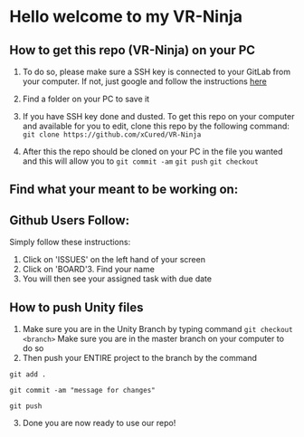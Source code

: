 # Hello welcome to my VR-Ninja

## How to get this repo (VR-Ninja) on your PC
1. To do so, please make sure a SSH key is connected to your GitLab from your computer. If not, just google and follow the instructions [here](https://docs.gitlab.com/ee/gitlab-basics/create-your-ssh-keys.html)
2. Find a folder on your PC to save it
2. If you have SSH key done and dusted. To get this repo on your computer and available for you to edit, clone this repo by the following command:
`git clone https://github.com/xCured/VR-Ninja`

3. After this the repo should be cloned on your PC in the file you wanted and this will allow you to
`git commit -am` 
`git push`
`git checkout`

## Find what your meant to be working on:




## Github Users Follow: 
Simply follow these instructions:
1. Click on 'ISSUES' on the left hand of your screen
2. Click on 'BOARD'3. Find your name
3. You will then see your assigned task with due date

## How to push Unity files
1. Make sure you are in the Unity Branch by typing command
`git checkout <branch>`
Make sure you are in the master branch on your computer to do so
2. Then push your ENTIRE project to the branch by the command

`git add .`

`git commit -am "message for changes"`

`git push`

3. Done you are now ready to use our repo!


